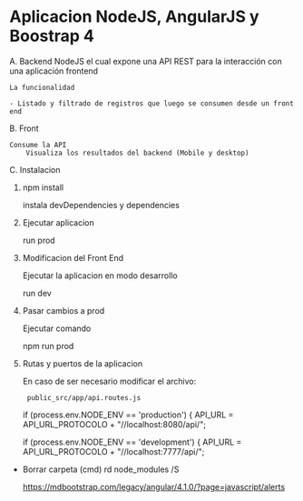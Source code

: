 # Aplicacion NodeJS, AngularJS y Boostrap 4


A. Backend NodeJS el cual expone una API REST para la interacción con una aplicación frontend

	La funcionalidad 
	
	- Listado y filtrado de registros que luego se consumen desde un front end

B. Front
		
    Consume la API
		Visualiza los resultados del backend (Mobile y desktop)
		

C. Instalacion

1. npm install
  
    instala devDependencies y dependencies

2. Ejecutar aplicacion

    run prod

3. Modificacion del Front End

    Ejecutar la aplicacion en modo desarrollo

    run dev

4. Pasar cambios a prod

    Ejecutar comando

    npm run prod

5. Rutas y puertos de la aplicacion

    En caso de ser necesario modificar el archivo:

        public_src/app/api.routes.js

    if (process.env.NODE_ENV == 'production') {
        API_URL = API_URL_PROTOCOLO + "//localhost:8080/api/";
    
    if (process.env.NODE_ENV == 'development') {
        API_URL = API_URL_PROTOCOLO + "//localhost:7777/api/";


- Borrar carpeta (cmd)
  rd node_modules /S 
  
    https://mdbootstrap.com/legacy/angular/4.1.0/?page=javascript/alerts
